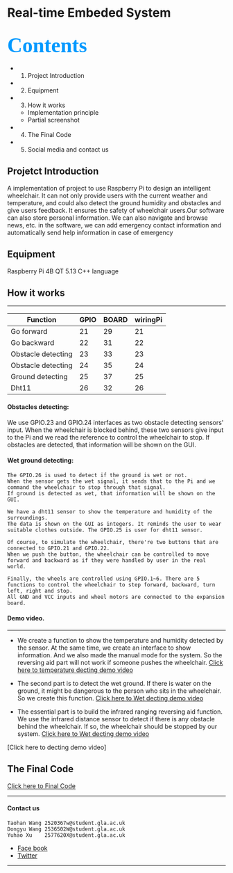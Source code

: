 # Real-time Embeded System
## <font color=#0099ff size=7 face="黑体"> Contents </font> 
- 1. Project Introduction
- 2. Equipment 
- 3. How it works
  -  Implementation principle
  -  Partial screenshot
- 4. The Final Code
- 5. Social media and contact us

## Projetct Introduction
A implementation of project to use Raspberry Pi to design an intelligent wheelchair. It can not only provide users with the current weather and temperature, and could also detect the ground humidity and obstacles and give users feedback. It ensures the safety of wheelchair users.Our software can also store personal information. We can also navigate and browse news, etc. in the software, we can add emergency contact information and automatically send help information in case of emergency


## Equipment
Raspberry Pi 4B
QT 5.13
C++ language

## How it works
*****
| Function | GPIO | BOARD | wiringPi |
| ---------------- | ----- | -----| -----|
| Go forward | 21 | 29 | 21 |
| Go backward | 22 | 31 | 22 |
| Obstacle detecting | 23 | 33 | 23 |
| Obstacle detecting | 24 | 35 | 24 |
| Ground detecting | 25 | 37 | 25 |
| Dht11 | 26 | 32 | 26|
#### Obstacles detecting:
We use GPIO.23 and GPIO.24 interfaces as two obstacle detecting sensors' input. When the wheelchair is blocked behind, these two sensors give input to the Pi and we read the reference to control the wheelchair to stop. If obstacles are detected, that information will be shown on the GUI. 
#### Wet ground detecting:
    The GPIO.26 is used to detect if the ground is wet or not. 
    When the sensor gets the wet signal, it sends that to the Pi and we command the wheelchair to stop through that signal. 
    If ground is detected as wet, that information will be shown on the GUI. 
    
    We have a dht11 sensor to show the temperature and humidity of the surroundings. 
    The data is shown on the GUI as integers. It reminds the user to wear suitable clothes outside. The GPIO.25 is user for dht11 sensor.

    Of course, to simulate the wheelchair, there're two buttons that are connected to GPIO.21 and GPIO.22.
    When we push the button, the wheelchair can be controlled to move forward and backward as if they were handled by user in the real world.
    
    Finally, the wheels are controlled using GPIO.1~6. There are 5 functions to control the wheelchair to step forward, backward, turn left, right and stop. 
    All GND and VCC inputs and wheel motors are connected to the expansion board.
#### Demo video.
*****
- We create a function to show the temperature and humidity detected by the sensor. At the same time, we create an interface to show information. And we also made the manual mode for the system. So the reversing aid part will not work if someone pushes the wheelchair.
    [Click here to temperature decting demo video](https://twitter.com/realtime_smart/status/1384018424637001734)
    
- The second part is to detect the wet ground. If there is water on the ground, it might be dangerous to the person who sits in the wheelchair. So we create this function.
    [Click here to Wet decting demo video](https://twitter.com/realtime_smart/status/1384016938376982529)
    
- The essential part is to build the infrared ranging reversing aid function. We use the infrared distance sensor to detect if there is any obstacle behind the wheelchair. If so, the wheelchair should be stopped by our system.
    [Click here to Wet decting demo video](https://twitter.com/realtime_smart/status/1384016074132258821)

    
[Click here to  decting demo video]

## The Final Code
[Click here to Final Code](https://github.com/THWANG-design/Embeded-System/tree/main/code) 
*****
#### Contact us
    Taohan Wang 2520367w@student.gla.ac.uk
    Dongyu Wang 2536502W@student.gla.ac.uk
    Yuhao Xu    2577620X@student.gla.ac.uk

- [Face book](https://www.facebook.com/wheelchair.smart) 
- [ Twitter ](https://twitter.com/realtime_smart)
*****








